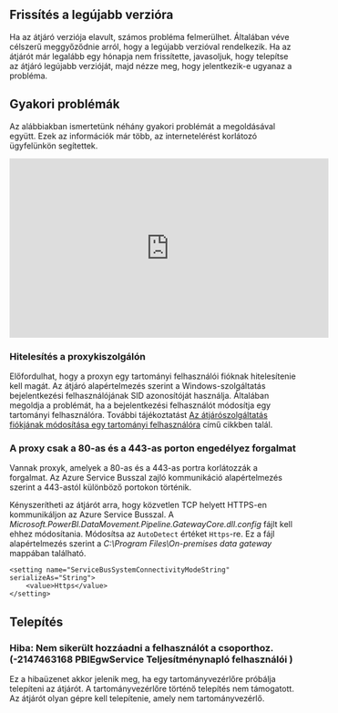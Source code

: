 ## <a name="update-to-the-latest-version"></a>Frissítés a legújabb verzióra
Ha az átjáró verziója elavult, számos probléma felmerülhet.  Általában véve célszerű meggyőződnie arról, hogy a legújabb verzióval rendelkezik.  Ha az átjárót már legalább egy hónapja nem frissítette, javasoljuk, hogy telepítse az átjáró legújabb verzióját, majd nézze meg, hogy jelentkezik-e ugyanaz a probléma.

## <a name="common-issues"></a>Gyakori problémák
Az alábbiakban ismertetünk néhány gyakori problémát a megoldásával együtt. Ezek az információk már több, az internetelérést korlátozó ügyfelünkön segítettek.

<iframe width="560" height="315" src="https://www.youtube.com/embed/-t7RO6mHATI?showinfo=0" frameborder="0" allowfullscreen></iframe>

### <a name="authentication-to-proxy-server"></a>Hitelesítés a proxykiszolgálón
Előfordulhat, hogy a proxyn egy tartományi felhasználói fióknak hitelesítenie kell magát. Az átjáró alapértelmezés szerint a Windows-szolgáltatás bejelentkezési felhasználójának SID azonosítóját használja. Általában megoldja a problémát, ha a bejelentkezési felhasználót módosítja egy tartományi felhasználóra. További tájékoztatást [Az átjárószolgáltatás fiókjának módosítása egy tartományi felhasználóra](../service-gateway-proxy.md#changing-the-gateway-service-account-to-a-domain-user) című cikkben talál.

### <a name="your-proxy-only-allows-ports-80-and-443-traffic"></a>A proxy csak a 80-as és a 443-as porton engedélyez forgalmat
Vannak proxyk, amelyek a 80-as és a 443-as portra korlátozzák a forgalmat. Az Azure Service Busszal zajló kommunikáció alapértelmezés szerint a 443-astól különböző portokon történik.

Kényszerítheti az átjárót arra, hogy közvetlen TCP helyett HTTPS-en kommunikáljon az Azure Service Busszal. A *Microsoft.PowerBI.DataMovement.Pipeline.GatewayCore.dll.config* fájlt kell ehhez módosítania. Módosítsa az `AutoDetect` értéket `Https`-re. Ez a fájl alapértelmezés szerint a *C:\Program Files\On-premises data gateway* mappában található.

```
<setting name="ServiceBusSystemConnectivityModeString" serializeAs="String">
    <value>Https</value>
</setting>
```

## <a name="installation"></a>Telepítés
### <a name="error-failed-to-add-user-to-group---2147463168---pbiegwservice---performance-log-users---"></a>Hiba: Nem sikerült hozzáadni a felhasználót a csoporthoz.  (-2147463168   PBIEgwService   Teljesítménynapló felhasználói   )
Ez a hibaüzenet akkor jelenik meg, ha egy tartományvezérlőre próbálja telepíteni az átjárót. A tartományvezérlőre történő telepítés nem támogatott. Az átjárót olyan gépre kell telepítenie, amely nem tartományvezérlő.

